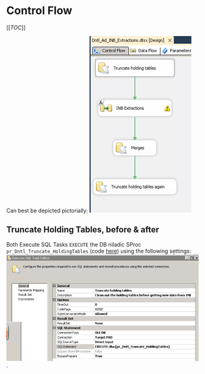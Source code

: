 # Control Flow

[[_TOC_]]

Can best be depicted pictorially:
 ![Control_Flow.png](/.attachments/Control_Flow-58d77829-9354-4d02-b523-37a460f9f0af.png)

## Truncate Holding Tables, before & after

Both Execute SQL Tasks `EXECUTE` the DB niladic SProc `pr_Dntl_Truncate_HoldingTables` (code [here](https://universityofleeds.visualstudio.com/FAD/FAD%20Team/_git/FAD-SSDT?path=%2FFAD%2Fdbo%2FStored%20Procedures%2Fpr_Dntl_Truncate_HoldingTables.sql&version=GBmaster)) using the following settings:
 ![Dentatl_admish_trunc_H_Table.PNG](/.attachments/Dentatl_admish_trunc_H_Table-648b7c5b-56a3-42a5-8806-2ad305fa1e42.PNG).